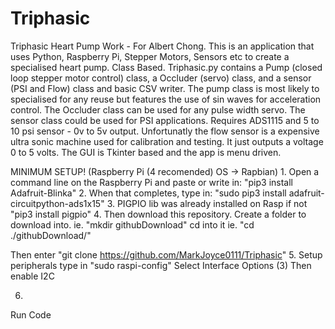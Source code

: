 # Triphasic
Triphasic Heart Pump Work - For Albert Chong.
This is an application that uses Python, Raspberry Pi, Stepper Motors, Sensors etc to create a specialised heart pump. Class Based.
Triphasic.py contains a Pump (closed loop stepper motor control) class, a Occluder (servo) class, and a sensor (PSI and Flow) class and basic CSV writer.
The pump class is most likely to specialised for any reuse but features the use of sin waves for acceleration control.
The Occluder class can be used for any pulse width servo.
The sensor class could be used for PSI applications. Requires ADS1115 and 5 to 10 psi sensor - 0v to 5v output. 
Unfortunatly the flow sensor is a expensive ultra sonic machine used for calibration and testing. It just outputs a voltage 0 to 5 volts.
The GUI is Tkinter based and the app is menu driven.


MINIMUM SETUP! (Raspberry Pi (4 recomended) OS -> Rapbian)
1.
Open a command line on the Raspberry Pi and paste or write in:
"pip3 install Adafruit-Blinka"
2.
When that completes, type in:
"sudo pip3 install adafruit-circuitpython-ads1x15"
3.
PIGPIO lib was already installed on Rasp
if not
"pip3 install pigpio"
4.
Then download this repository.
Create a folder to download into. 
ie. 
"mkdir githubDownload"
cd into it 
ie. 
"cd ./githubDownload/"

Then enter
"git clone https://github.com/MarkJoyce0111/Triphasic"
5.
Setup peripherals
type in
"sudo raspi-config"
Select Interface Options (3)
Then enable I2C

6.
Run Code 
